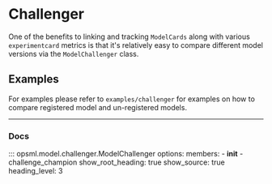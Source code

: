 # Challenger

One of the benefits to linking and tracking `ModelCards` along with various `experimentcard` metrics is that it's relatively easy to compare different model versions via the `ModelChallenger` class.

## Examples

For examples please refer to `examples/challenger` for examples on how to compare registered model and un-registered models.

---
### Docs

::: opsml.model.challenger.ModelChallenger
    options:
        members:
            - __init__
            - challenge_champion
        show_root_heading: true
        show_source: true
        heading_level: 3